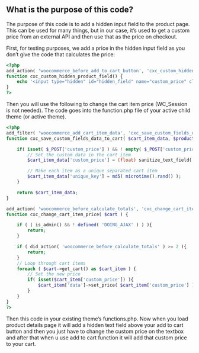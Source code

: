 ## What is the purpose of this code?
The purpose of this code is to add a hidden input field to the product page. This can be used for many things, but in our case, it’s used to get a custom price from an external API and then use that as the price on checkout.

First, for testing purposes, we add a price in the hidden input field as you don’t give the code that calculates the price:

```php
<?php
add_action( 'woocommerce_before_add_to_cart_button', 'cxc_custom_hidden_product_field', 11 );
function cxc_custom_hidden_product_field() {
	echo '<input type="hidden" id="hidden_field" name="custom_price" class="custom_price" value="20">'; // Price is 20 for testing
}
?>
```

Then you will use the following to change the cart item price (WC_Session is not needed). The code goes into the function.php file of your active child theme (or active theme). 

```php
<?php
add_filter( 'woocommerce_add_cart_item_data', 'cxc_save_custom_fields_data_to_cart', 10, 2 );
function cxc_save_custom_fields_data_to_cart( $cart_item_data, $product_id ) {

	if( isset( $_POST['custom_price'] ) && ! empty( $_POST['custom_price'] )  ) {
        // Set the custom data in the cart item
		$cart_item_data['custom_price'] = (float) sanitize_text_field( $_POST['custom_price'] );

        // Make each item as a unique separated cart item
		$cart_item_data['unique_key'] = md5( microtime().rand() );
	}

	return $cart_item_data;
}

add_action( 'woocommerce_before_calculate_totals', 'cxc_change_cart_item_price', 99, 1 );
function cxc_change_cart_item_price( $cart ) {

	if ( ( is_admin() && ! defined( 'DOING_AJAX' ) ) ){  		
		return;
	}

	if ( did_action( 'woocommerce_before_calculate_totals' ) >= 2 ){
		return;
	}
    // Loop through cart items
	foreach ( $cart->get_cart() as $cart_item ) {
        // Set the new price  		
		if( isset($cart_item['custom_price']) ){
			$cart_item['data']->set_price( $cart_item['custom_price'] );
		}
	}
}
?>
```

Then this code in your existing theme’s functions.php. Now when you load product details page it will add a hidden text field above your add to cart button and then you just have to change the custom price on the textbox and after that when u use add to cart function it will add that custom price to your cart.

